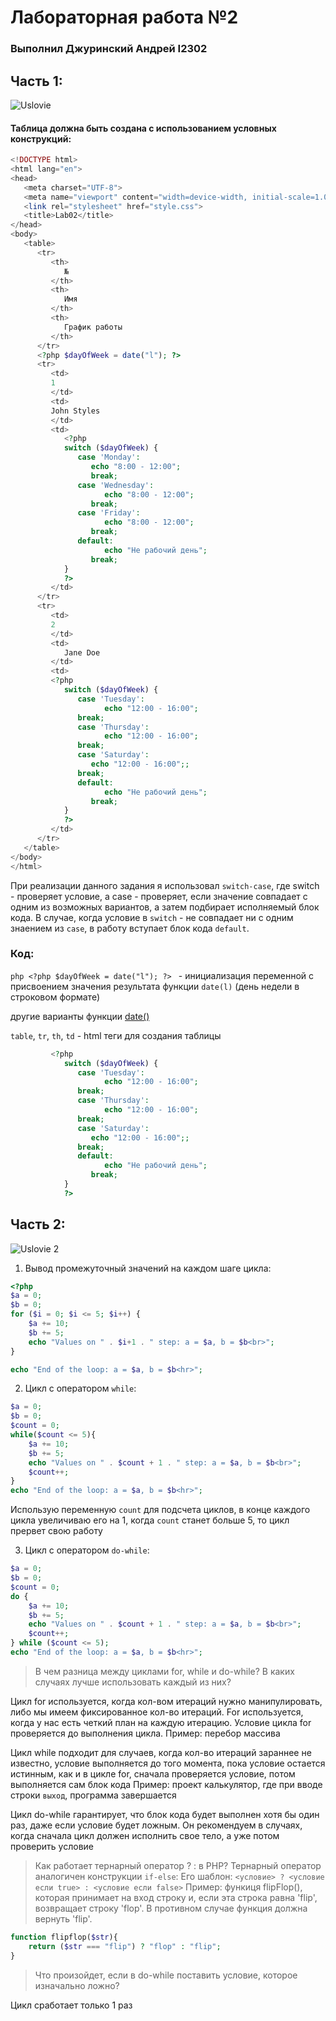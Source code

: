 ﻿# Лабораторная работа №2
### Выполнил Джуринский Андрей I2302

## Часть 1:

![Uslovie](https://i.imgur.com/sk3StES.png)

#### Таблица должна быть создана с использованием условных конструкций:

```php
<!DOCTYPE html>
<html lang="en">
<head>
   <meta charset="UTF-8">
   <meta name="viewport" content="width=device-width, initial-scale=1.0">
   <link rel="stylesheet" href="style.css">
   <title>Lab02</title>
</head>
<body>
   <table>
      <tr>
         <th>
            №
         </th>
         <th>
            Имя
         </th>
         <th>
            График работы
         </th> 
      </tr>
      <?php $dayOfWeek = date("l"); ?>
      <tr>
         <td>
         1
         </td>
         <td>
         John Styles
         </td>
         <td>
            <?php
            switch ($dayOfWeek) {
               case 'Monday':
                  echo "8:00 - 12:00";
                  break;
               case 'Wednesday':
                     echo "8:00 - 12:00";
                  break;
               case 'Friday':
                     echo "8:00 - 12:00";
                  break;
               default:
                     echo "Не рабочий день";
                  break;
            }
            ?>
         </td>
      </tr>
      <tr>
         <td>
         2   
         </td>
         <td>
            Jane Doe
         </td>
         <td>
         <?php
            switch ($dayOfWeek) {
               case 'Tuesday':
                     echo "12:00 - 16:00";
               break;
               case 'Thursday':
                     echo "12:00 - 16:00";
               break;
               case 'Saturday':
                  echo "12:00 - 16:00";;
               break;
               default:
                     echo "Не рабочий день";
                  break;
            }
            ?>
         </td>
      </tr>
   </table>
</body>
</html>
```

При реализации данного задания я использовал `switch-case`, где switch - проверяет условие, a case - проверяет, если значение совпадает с одним из возможных вариантов, а затем подбирает исполняемый блок кода. В случае, когда условие в `switch` - не совпадает ни с одним знаением из `case`, в работу вступает блок кода `default`.
### Код:
```php <?php $dayOfWeek = date("l"); ?> ``` - инициализация переменной с присвоением значения результата функции `date(l)` (день недели в строковом формате)

другие варианты функции [date()](https://www.w3schools.com/php/func_date_date.asp)

`table`, `tr`, `th`, `td` - html теги для создания таблицы

```php
         <?php
            switch ($dayOfWeek) {
               case 'Tuesday':
                     echo "12:00 - 16:00";
               break;
               case 'Thursday':
                     echo "12:00 - 16:00";
               break;
               case 'Saturday':
                  echo "12:00 - 16:00";;
               break;
               default:
                     echo "Не рабочий день";
                  break;
            }
            ?>
```

## Часть 2:

![Uslovie 2](https://i.imgur.com/XyZ1D27.png)

1. Вывод промежуточный значений на каждом шаге цикла:
```php
<?php
$a = 0;
$b = 0;
for ($i = 0; $i <= 5; $i++) {
    $a += 10;
    $b += 5;
    echo "Values on " . $i+1 . " step: a = $a, b = $b<br>"; 
}

echo "End of the loop: a = $a, b = $b<hr>";
```
2. Цикл с оператором `while`:
```php
$a = 0;
$b = 0;
$count = 0;
while($count <= 5){
    $a += 10;
    $b += 5;
    echo "Values on " . $count + 1 . " step: a = $a, b = $b<br>";
    $count++;
}   
echo "End of the loop: a = $a, b = $b<hr>";
```
Использую переменную `count` для подсчета циклов, в конце каждого цикла увеличиваю его на 1, когда `count` станет больше 5, то цикл прервет свою работу

3. Цикл с оператором `do-while`:
```php
$a = 0;
$b = 0;
$count = 0;
do {
    $a += 10;
    $b += 5;
    echo "Values on " . $count + 1 . " step: a = $a, b = $b<br>";
    $count++;
} while ($count <= 5);
echo "End of the loop: a = $a, b = $b<hr>";
```

> В чем разница между циклами for, while и do-while? В каких случаях лучше использовать каждый из них?

Цикл for используется, когда кол-вом итераций нужно манипулировать, либо мы имеем фиксированное кол-во итераций. For используется, когда у нас есть четкий план на каждую итерацию. Условие цикла for проверяется до выполнения цикла.
Пример: перебор массива

Цикл while подходит для случаев, когда кол-во итераций зараннее не известно, условие выполняется до того момента, пока условие остается истинным, как и в цикле for, сначала проверяется условие, потом выполняется сам блок кода
Пример: проект калькулятор, где при вводе строки `выход`, программа завершается

Цикл do-while гарантирует, что блок кода будет выполнен хотя бы один раз, даже если условие будет ложным. Он рекомендуем в случаях, когда сначала цикл должен исполнить свое тело, а уже потом проверить условие

> Как работает тернарный оператор ? : в PHP?
Тернарный оператор аналогичен конструкции `if-else`:
Его шаблон: `<условие> ? <условие если true> : <условие если false>`
Пример: функиця flipFlop(), которая принимает на вход строку и, если эта строка равна 'flip', возвращает строку 'flop'. В противном случае функция должна вернуть 'flip'.
```php
function flipflop($str){
    return ($str === "flip") ? "flop" : "flip";
}
```

> Что произойдет, если в do-while поставить условие, которое изначально ложно?

Цикл сработает только 1 раз


